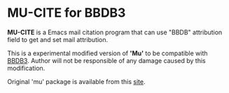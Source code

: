 # MU-CITE for BBDB3

__MU-CITE__ is a Emacs mail citation program that can use "BBDB" attribution field to get and set mail attribution.

This is a experimental modified version of __'Mu'__ to be compatible with [BBDB3](https://github.com/barak/bbdb3).  Author will not be responsible of any damage caused by this modification.

Original 'mu' package is available from this [site](http://www.jpl.org/elips/mu/).
